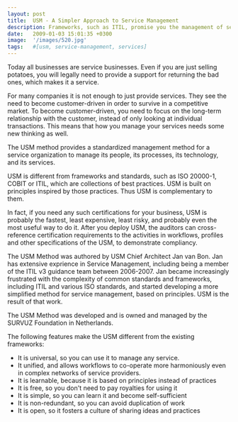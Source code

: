 ```yaml
---
layout: post
title:  USM - A Simpler Approach to Service Management
description: Frameworks, such as ITIL, promise you the management of services. This is not sufficient to make your organization customer-driven. New, more simplified ways for approaching service management are emerging.
date:   2009-01-03 15:01:35 +0300
image:  '/images/520.jpg'
tags:   #[usm, service-management, services]
---
```


Today all businesses are service businesses. Even if you are just selling potatoes, you will legally need to provide a support for returning the bad ones, which makes it a service.

For many companies it is not enough to just provide services. They see the need to become customer-driven in order to survive in a competitive market. To become customer-driven, you need to focus on the long-term relationship with the customer, instead of only looking at individual transactions. This means that how you manage your services needs some new thinking as well.

The USM method provides a standardized management method for a service organization to manage its people, its processes, its technology, and its services.

USM is different from frameworks and standards, such as ISO 20000-1, COBIT or ITIL, which are collections of best practices. USM is built on principles inspired by those practices. Thus USM is complementary to them.

In fact, if you need any such certifications for your business, USM is probably the fastest, least expensive, least risky, and probably even the most useful way to do it. After you deploy USM, the auditors can cross-reference certification requirements to the activities in workflows, profiles and other specifications of the USM, to demonstrate compliancy.

The USM Method was authored by USM Chief Architect Jan van Bon. Jan has extensive exprience in Service Management, including being a member of the ITIL v3 guidance team between 2006-2007. Jan became increasingly frustrated with the complexity of common standards and frameworks, including ITIL and various ISO standards, and started developing a more simplified method for service management, based on principles. USM is the result of that work.

The USM Method was developed and is owned and managed by the SURVUZ Foundation in Netherlands.

The following features make the USM different from the existing frameworks:
* It is universal, so you can use it to manage any service.
* It unified, and allows workflows to co-operate more harmoniously even in complex networks of service providers.
* It is learnable, because it is based on principles instead of practices
* It is free, so you don't need to pay royalties for using it
* It is simple, so you can learn it and become self-sufficient
* It is non-redundant, so you can avoid duplication of work
* It is open, so it fosters a culture of sharing ideas and practices
